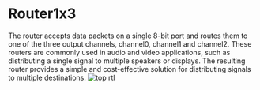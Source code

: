 # Router1x3
The router accepts data packets on a single 8-bit port and routes them to one of the three output channels, channel0, channel1 and channel2. These routers are commonly used in audio and video applications, such as distributing a single signal to multiple speakers or displays. The resulting router provides a simple and cost-effective solution for distributing signals to multiple destinations.
![top rtl](https://github.com/CHS-SANDEEP/Router1x3/assets/72753742/eb9e4715-1281-4324-b7a6-58bab93653fd)
